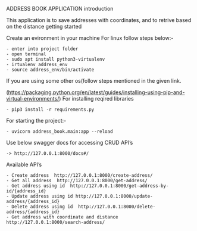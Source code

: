 ADDRESS BOOK APPLICATION
introduction

This application is to save addresses with coordinates, and to retrive based on the distance
getting started

Create an evironment in your machine
For linux follow steps below:-

    - enter into project folder
    - open terminal
    - sudo apt install python3-virtualenv
    - irtualenv address_env
    - source address_env/bin/activate

If you are using some other os(follow steps mentioned in the given link.

(https://packaging.python.org/en/latest/guides/installing-using-pip-and-virtual-environments/)
For installing reqired libraries

    - pip3 install -r requirements.py

For starting the project:-

    - uvicorn address_book.main:app --reload

Use below swagger docs for accessing CRUD API’s

    -> http://127.0.0.1:8000/docs#/

Available API’s

    - Create address  http://127.0.0.1:8000/create-address/
    - Get all address  http://127.0.0.1:8000/get-address/
    - Get address using id  http://127.0.0.1:8000/get-address-by-id/{address_id}
    - Update address using id http://127.0.0.1:8000/update-address/{address_id}
    - Delete address using id  http://127.0.0.1:8000/delete-address/{address_id}
    - Get address with coordinate and distance  http://127.0.0.1:8000/search-address/